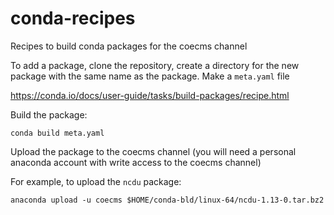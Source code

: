 # conda-recipes
Recipes to build conda packages for the coecms channel

To add a package, clone the repository, create a directory for the new package
with the same name as the package. Make a `meta.yaml` file

https://conda.io/docs/user-guide/tasks/build-packages/recipe.html

Build the package:

```
conda build meta.yaml
```

Upload the package to the coecms channel (you will need a personal anaconda
account with write access to the coecms channel)

For example, to upload the `ncdu` package:

```
anaconda upload -u coecms $HOME/conda-bld/linux-64/ncdu-1.13-0.tar.bz2
```
